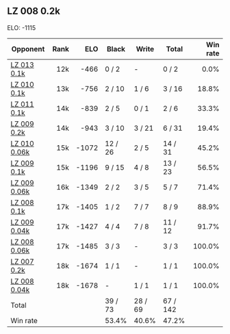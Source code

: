 ## LZ 008 0.2k ##

ELO: -1115

Opponent | Rank | ELO | Black | Write | Total | Win rate
---------|-----:|----:|-------|-------|-------|-------:
[LZ 013 0.1k](LZ%20013%200.1k.md) | 12k | -466 | 0 / 2 | - | 0 / 2 | 0.0%
[LZ 010 0.1k](LZ%20010%200.1k.md) | 13k | -756 | 2 / 10 | 1 / 6 | 3 / 16 | 18.8%
[LZ 011 0.1k](LZ%20011%200.1k.md) | 14k | -839 | 2 / 5 | 0 / 1 | 2 / 6 | 33.3%
[LZ 009 0.2k](LZ%20009%200.2k.md) | 14k | -943 | 3 / 10 | 3 / 21 | 6 / 31 | 19.4%
[LZ 010 0.06k](LZ%20010%200.06k.md) | 15k | -1072 | 12 / 26 | 2 / 5 | 14 / 31 | 45.2%
[LZ 009 0.1k](LZ%20009%200.1k.md) | 15k | -1196 | 9 / 15 | 4 / 8 | 13 / 23 | 56.5%
[LZ 009 0.06k](LZ%20009%200.06k.md) | 16k | -1349 | 2 / 2 | 3 / 5 | 5 / 7 | 71.4%
[LZ 008 0.1k](LZ%20008%200.1k.md) | 17k | -1405 | 1 / 2 | 7 / 7 | 8 / 9 | 88.9%
[LZ 009 0.04k](LZ%20009%200.04k.md) | 17k | -1427 | 4 / 4 | 7 / 8 | 11 / 12 | 91.7%
[LZ 008 0.06k](LZ%20008%200.06k.md) | 17k | -1485 | 3 / 3 | - | 3 / 3 | 100.0%
[LZ 007 0.2k](LZ%20007%200.2k.md) | 18k | -1674 | 1 / 1 | - | 1 / 1 | 100.0%
[LZ 008 0.04k](LZ%20008%200.04k.md) | 18k | -1678 | - | 1 / 1 | 1 / 1 | 100.0%
Total | | | 39 / 73 | 28 / 69 | 67 / 142 | 
Win rate| | | 53.4% | 40.6% | 47.2% | 

